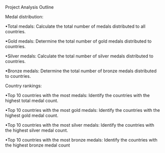 Project Analysis Outline

Medal distribution:

•Total medals: Calculate the total number of medals distributed to all countries.

•Gold medals: Determine the total number of gold medals distributed to countries.

•Silver medals: Calculate the total number of silver medals distributed to countries.

•Bronze medals: Determine the total number of bronze medals distributed to countries.

Country rankings:

•Top 10 countries with the most medals: Identify the countries with the highest total medal count.

•Top 10 countries with the most gold medals: Identify the countries with the highest gold medal count.

•Top 10 countries with the most silver medals: Identify the countries with the highest silver medal count.

•Top 10 countries with the most bronze medals: Identify the countries with the highest bronze medal count
